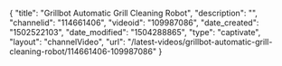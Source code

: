 {
    "title": "Grillbot Automatic Grill Cleaning Robot",
    "description": "",
    "channelid": "114661406",
    "videoid": "109987086",
    "date_created": "1502522103",
    "date_modified": "1504288865",
    "type": "captivate",
    "layout": "channelVideo",
    "url": "\/latest-videos\/grillbot-automatic-grill-cleaning-robot\/114661406-109987086"
}